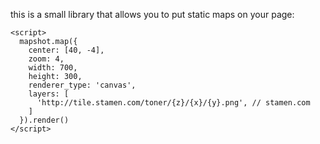 
this is a small library that allows you to put static maps on your page:

```
<script>
  mapshot.map({
    center: [40, -4],
    zoom: 4,
    width: 700,
    height: 300,
    renderer_type: 'canvas',
    layers: [
      'http://tile.stamen.com/toner/{z}/{x}/{y}.png', // stamen.com
    ]
  }).render()
</script>

```
